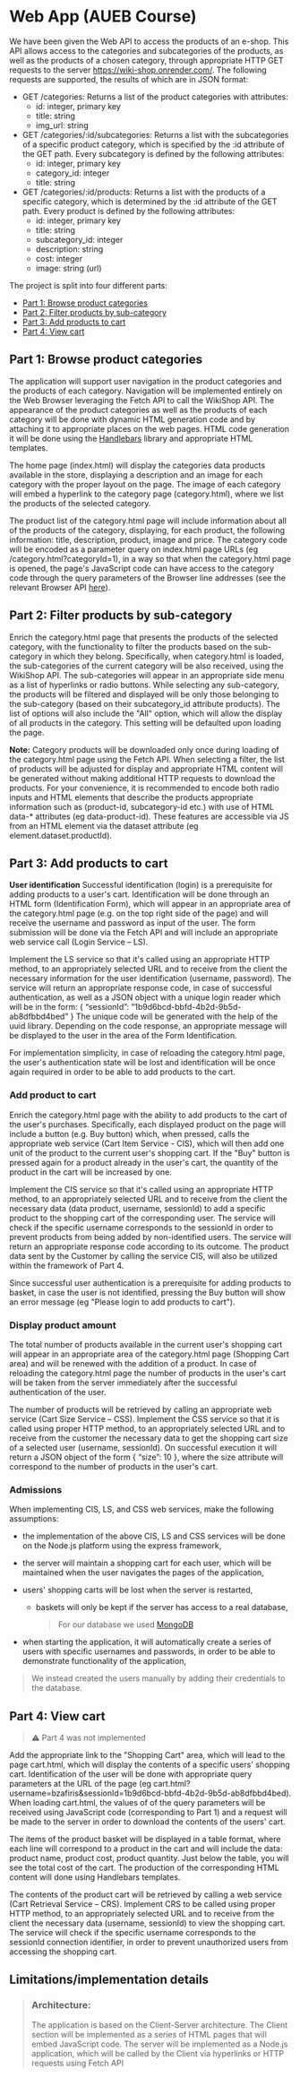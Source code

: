 # Web App (AUEB Course)

We have been given the Web API to access the products of an e-shop. This API allows access to the categories and subcategories of the products, as well as
the products of a chosen category, through appropriate HTTP GET requests to the server https://wiki-shop.onrender.com/. The following requests are supported, the results of which are in JSON format:
* GET /categories: Returns a list of the product categories with attributes:
  * id: integer, primary key
  * title: string
  * img_url: string
* GET /categories/:id/subcategories: Returns a list with the subcategories of a specific product category, which is specified by the :id attribute of the GET path. Every subcategory is defined by the following attributes:
  * id: integer, primary key
  * category_id: integer
  * title: string
* GET /categories/:id/products: Returns a list with the products of a specific category, which is determined by the :id attribute of the GET path. Every product is defined by the following attributes:
  * id: integer, primary key
  * title: string
  * subcategory_id: integer
  * description: string
  * cost: integer
  * image: string (url)

The project is split into four different parts:
* [Part 1: Browse product categories](Part-1-Browse-product-categories)
* [Part 2: Filter products by sub-category](Part-2-Filter-products-by-sub-category)
* [Part 3: Add products to cart](Part-3-Add-products-to-cart)
* [Part 4: View cart](Part-4-View-cart)
  
## Part 1: Browse product categories

The application will support user navigation in the product categories and
the products of each category. Navigation will be implemented entirely on the Web
Browser leveraging the Fetch API to call the WikiShop API. The appearance of the product categories
as well as the products of each category will be done with dynamic HTML generation
code and by attaching it to appropriate places on the web pages. HTML code generation
it will be done using the [Handlebars](https://handlebarsjs.com/guide/) library and appropriate HTML templates.

The home page (index.html) will display the categories data
products available in the store, displaying a description and an image for each category
with the proper layout on the page. The image of each category will embed a hyperlink
to the category page (category.html), where we list the products of the selected category.

The product list of the category.html page will include information about all of the
products of the category, displaying, for each product, the following information: title, description,
product, image and price. The category code will be encoded as a parameter
query on index.html page URLs (eg /category.html?categoryId=1), in a way 
so that when the category.html page is opened, the page's JavaScript code can
have access to the category code through the query parameters of the Browser line addresses (see the relevant Browser API [here](https://developer.mozilla.org/en-US/docs/Web/API/URLSearchParams#browser_compatibility)).


## Part 2: Filter products by sub-category

Enrich the category.html page that presents the products of the selected category,
with the functionality to filter the products based on the sub-category in which
they belong. Specifically, when category.html is loaded, the
sub-categories of the current category will be also received, using the WikiShop API. The sub-categories will
appear in an appropriate side menu as a list of hyperlinks or radio buttons. While
selecting any sub-category, the products will be filtered and displayed will be
only those belonging to the sub-category (based on their subcategory_id attribute
products). The list of options will also include the "All" option, which will allow the
display of all products in the category. This setting will be defaulted upon
loading the page.

**Note:** Category products will be downloaded only once during loading
of the category.html page using the Fetch API. When selecting a filter,
the list of products will be adjusted for display and appropriate HTML content will be generated without making additional HTTP requests to download the products. 
For your convenience, it is recommended to encode both radio inputs and HTML elements
that describe the products appropriate information such as (product-id, subcategory-id etc.) with
use of HTML data-* attributes (eg data-product-id). These features are accessible
via JS from an HTML element via the dataset attribute (eg element.dataset.productId).

## Part 3: Add products to cart

**User identification**
Successful identification (login) is a prerequisite for adding products to a user's cart. 
Identification will be done through an HTML form (Identification Form), which will appear in an appropriate area of ​​the category.html page
(e.g. on the top right side of the page) and will receive the username and password as input
of the user. The form submission will be done via the Fetch API and will include an
appropriate web service call (Login Service – LS).

Implement the LS service so that it's called using an appropriate HTTP method, to an
appropriately selected URL and to receive from the client the necessary information for the
user identification (username, password). The service will return an appropriate response code,
in case of successful authentication, as well as a JSON object with a unique
login reader which will be in the form:
{ “sessionId”: “1b9d6bcd-bbfd-4b2d-9b5d-ab8dfbbd4bed” }
The unique code will be generated with the help of the uuid library. Depending on the code
response, an appropriate message will be displayed to the user in the area of the Form
Identification.

For implementation simplicity, in case of reloading the category.html page, the user's authentication state will be lost and identification will be once again required
in order to be able to add products to the cart.

### **Add product to cart**
Enrich the category.html page with the ability to add products to the cart
of the user's purchases. Specifically, each displayed product on the page will include a
button (e.g. Buy button) which, when pressed, calls the appropriate web service (Cart Item Service - CIS),
which will then add one unit of the product to the current user's shopping cart. If
the "Buy" button is pressed again for a product already in the user's cart, the quantity
of the product in the cart will be increased by one.

Implement the CIS service so that it's called using an appropriate HTTP method, to an
appropriately selected URL and to receive from the client the necessary data (data
product, username, sessionId) to add a specific product to the shopping cart
of the corresponding user. The service will check if the specific username corresponds to the
sessionId in order to prevent products from being added by non-identified users. 
The service will return an appropriate response code according to
its outcome. The product data sent by the Customer by calling the service
CIS, will also be utilized within the framework of Part 4.

Since successful user authentication is a prerequisite for adding products to
basket, in case the user is not identified, pressing the Buy button
will show an error message (eg "Please login to add products to cart").

### **Display product amount**
The total number of products available in the current user's shopping cart will
appear in an appropriate area of ​​the category.html page (Shopping Cart area) 
and will be renewed with the addition of a product. In case of reloading
the category.html page the number of products in the user's cart will be taken from
the server immediately after the successful authentication of the user.

The number of products will be retrieved by calling an appropriate web service (Cart Size
Service – CSS). Implement the CSS service so that it is called using proper HTTP
method, to an appropriately selected URL and to receive from the customer the necessary data
to get the shopping cart size of a selected user (username, sessionId).
On successful execution it will return a JSON object of the form { “size”: 10 },
where the size attribute will correspond to the number of products in the user's cart.

### **Admissions**
When implementing CIS, LS, and CSS web services, make the following assumptions:

* the implementation of the above CIS, LS and CSS services will be done on the Node.js platform
using the express framework,

* the server will maintain a shopping cart for each user, which will be maintained
when the user navigates the pages of the application,

* users' shopping carts will be lost when the server is restarted,
  * baskets will only be kept if the server has
    access to a real database,
    > For our database we used [MongoDB](https://www.mongodb.com/)

* when starting the application, it will automatically create a series of users with
specific usernames and passwords, in order to be able to demonstrate
functionality of the application,
> We instead created the users manually by adding their credentials to the database.

## Part 4: View cart

>⚠️ Part 4 was not implemented

Add the appropriate link to the "Shopping Cart" area, which will lead to the page
cart.html, which will display the contents of a specific users' shopping cart. 
Identification of the user will be done with appropriate query parameters at the
URL of the page (eg cart.html?username=bzafiris&sessionId=1b9d6bcd-bbfd-4b2d-9b5d-ab8dfbbd4bed). When loading cart.html, the values ​​of
of the query parameters will be received using JavaScript code (corresponding to Part 1) and
a request will be made to the server in order to download the contents of the users' cart.

The items of the product basket will be displayed in a table format, where each line will
correspond to a product in the cart and will include the data: product name,
product cost, product quantity. Just below the table, you will see the
total cost of the cart. The production of the corresponding HTML content will
done using Handlebars templates.

The contents of the product cart will be retrieved by calling a web service (Cart
Retrieval Service – CRS). Implement CRS to be called using proper HTTP
method, to an appropriately selected URL and to receive from the client the necessary data
(username, sessionId) to view the shopping cart. The service will check if the
specific username corresponds to the sessionId connection identifier, in order to
prevent unauthorized users from accessing the shopping cart.

## Limitations/implementation details

>### Architecture: 
>The application is based on the Client-Server architecture. The
>Client section will be implemented as a series of HTML pages that will embed
>JavaScript code. The server will be implemented as a Node.js application, which
>will be called by the Client via hyperlinks or HTTP requests using Fetch
>API

